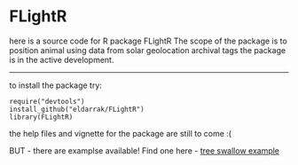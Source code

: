 FLightR
=======

here is a source code for R package FLightR
The scope of the package is to position animal using data from solar geolocation archival tags
the package is in the active development.

---------------	
to install the package try:
    
    require("devtools")
    install_github("eldarrak/FLightR")
	library(FLightR)

the help files and vignette for the package are still to come :(

BUT - there are examplse available! Find one here - [tree swallow example](https://github.com/eldarrak/FLightR/blob/master/examples/tree_swallow_BAS_tag_example/tree_swallow_analysis.Rmd)

